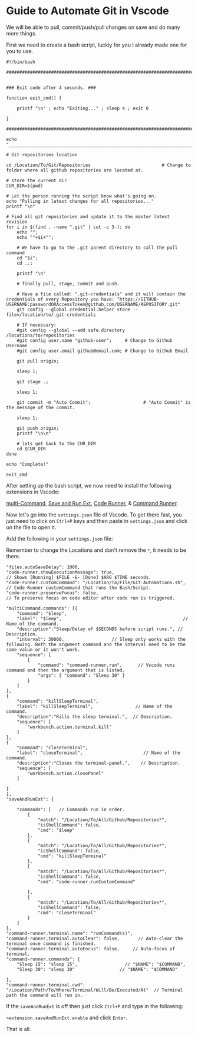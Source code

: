 # Guide to Automate Git in Vscode

We will be able to pull, commit/push/pull changes on save and do many more things.

First we need to create a bash script, luckly for you I already made one for you to use.

```
#!/bin/bash

#####################################################################################################################################################################


### Exit code after 4 seconds. ###

function exit_cmd() {
    
    printf "\n" ; echo "Exiting..." ; sleep 4 ; exit 0

}

#####################################################################################################################################################################

echo "________________________________________________________________________________________"

# Git repositories location

cd /Location/To/Git/Repositories                           # Change to folder where all github repositories are located at.

# store the current dir
CUR_DIR=$(pwd)

# Let the person running the script know what's going on.
echo "Pulling in latest changes for all repositories..."
printf "\n"

# Find all git repositories and update it to the master latest revision
for i in $(find . -name ".git" | cut -c 3-); do
    echo "";
    echo ""+$i+"";

    # We have to go to the .git parent directory to call the pull command
    cd "$i";
    cd ..;

    printf "\n"

    # finally pull, stage, commit and push.
                            
    # Have a file called: ".git-credentials" and it will contain the credentials of every Repository you have: "https://GITHUB-USERNAME:passwordORAccessToken@github.com/USERNAME/REPOSITORY.git"                         
    git config --global credential.helper store --file=/location/to/.git-credentials   

    # If necessary:
    #git config --global --add safe.directory /locations/to/repositories
    #git config user.name "github-user";     # Change to Github Username
    #git config user.email github@email.com; # Change to Github Email

    git pull origin;

    sleep 1;

    git stage .;

    sleep 1;

    git commit -m "Auto Commit";                    # "Auto Commit" is the message of the commit.

    sleep 1;

    git push origin;
    printf "\n\n"

    # lets get back to the CUR_DIR
    cd $CUR_DIR
done

echo "Complete!"

exit_cmd
```

After setting up the bash script, we now need to install the following extensions in Vscode:

[multi-Command](https://marketplace.visualstudio.com/items?itemName=ryuta46.multi-command),
[Save and Run Ext](https://marketplace.visualstudio.com/items?itemName=padjon.save-and-run-ext),
[Code Runner](https://marketplace.visualstudio.com/items?itemName=formulahendry.code-runner), &
[Command Runner](https://marketplace.visualstudio.com/items?itemName=edonet.vscode-command-runner).

Now let's go into the `settings.json` file of Vscode. To get there fast, you just need to click on `Ctrl+P` keys and then paste in `settings.json` and click on the file to open it.

Add the following in your `settings.json` file:

Remember to change the Locations and don't remove the `*`, it needs to be there.

```
"files.autoSaveDelay": 1000,
"code-runner.showExecutionMessage": true,                              // Shows [Running] $FILE -&- [Done] $ARG $TIME seconds.
"code-runner.customCommand": "/Location/To/File/Git-Automations.sh",  // Code-Runner customCommand that runs the Bash/Script.
"code-runner.preserveFocus": false,                                  // To preserve focus on code editor after code run is triggered.

"multiCommand.commands": [{
    "command": "$leep",												
    "label": "$leep",											   // Name of the command.
    "description":"Sleep/Delay of $SECONDS before script runs.", // Description.
    "interval": 30000,                  // Sleep only works with the following. Both the argument command and the interval need to be the same value or it won't work.
    "sequence": [ 
        {
            "command": "command-runner.run",      // Vscode runs command and then the argument that is listed.
            "args": { "command": "Sleep 30" }
        }
    ]
},
{
    "command": "killSleepTerminal",												
    "label": "killSleepTerminal",				 // Name of the command.
    "description":"Kills the sleep terminal.",	// Description.
    "sequence": [ 
        "workbench.action.terminal.kill"
    ]
},
{                 
    "command": "closeTerminal",             
    "label": "closeTerminal",						// Name of the command.
    "description":"Closes the terminal-panel.",    // Description.
    "sequence": [
        "workbench.action.closePanel"		
    ]
    
}
],
"saveAndRunExt": {

    "commands": [ 	// Commands run in order.
        {
            "match": "/Location/To/All/Github/Repositories*",
            "isShellCommand": false,
            "cmd": "$leep"
        },
        {
            "match": "/Location/To/All/Github/Repositories*",
            "isShellCommand": false,
            "cmd": "killSleepTerminal"	
        },
        {
            "match": "/Location/To/All/Github/Repositories*",
            "isShellCommand": false,
            "cmd": "code-runner.runCustomCommand"

        },
        {
            "match": "/Location/To/All/Github/Repositories*",
            "isShellCommand": false,
            "cmd": "closeTerminal"
        }
    ]
},
"command-runner.terminal.name": "runCommand(s)",
"command-runner.terminal.autoClear": false,		  // Auto-clear the terminal once command is finished.
"command-runner.terminal.autoFocus": false,		// Auto-focus of terminal.
"command-runner.commands": {
    "Sleep 15": "sleep 15",					 // "$NAME": "$COMMAND",
    "Sleep 30": "sleep 30"				   // "$NAME": "$COMMAND"

},
"command-runner.terminal.cwd": "/Location/Path/To/Where/Terminal/Will/Be/Executed/At"  // Terminal path the command will run in.
```

If the `saveAndRunExt` is off then just click `Ctrl+P` and type in the following:

`>extension.saveAndRunExt.enable` and click `Enter`.

That is all.